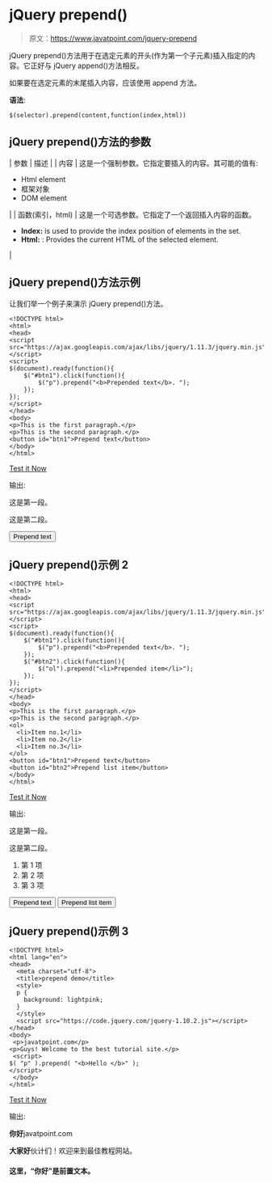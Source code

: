 # jQuery prepend()

> 原文：<https://www.javatpoint.com/jquery-prepend>

jQuery prepend()方法用于在选定元素的开头(作为第一个子元素)插入指定的内容。它正好与 jQuery append()方法相反。

如果要在选定元素的末尾插入内容，应该使用 append 方法。

**语法**:

```
$(selector).prepend(content,function(index,html))

```

## jQuery prepend()方法的参数

| 参数 | 描述 |
| 内容 | 这是一个强制参数。它指定要插入的内容。其可能的值有:

*   Html element
*   框架对象
*   DOM element

 |
| 函数(索引，html) | 这是一个可选参数。它指定了一个返回插入内容的函数。

*   **Index:** is used to provide the index position of elements in the set.
*   **Html:** : Provides the current HTML of the selected element.

 |

## jQuery prepend()方法示例

让我们举一个例子来演示 jQuery prepend()方法。

```
<!DOCTYPE html>  
<html>  
<head>  
<script src="https://ajax.googleapis.com/ajax/libs/jquery/1.11.3/jquery.min.js"></script>  
<script>  
$(document).ready(function(){  
    $("#btn1").click(function(){  
        $("p").prepend("<b>Prepended text</b>. ");  
    });  
});  
</script>  
</head>  
<body>  
<p>This is the first paragraph.</p>  
<p>This is the second paragraph.</p>  
<button id="btn1">Prepend text</button>  
</body>  
</html>  

```

[Test it Now](https://www.javatpoint.com/oprweb/test.jsp?filename=jqueryprepend11)

输出:

这是第一段。

这是第二段。

<button id="btn1">Prepend text</button>

## jQuery prepend()示例 2

```
<!DOCTYPE html>
<html>
<head>
<script src="https://ajax.googleapis.com/ajax/libs/jquery/1.11.3/jquery.min.js"></script>
<script>
$(document).ready(function(){
    $("#btn1").click(function(){
        $("p").prepend("<b>Prepended text</b>. ");
    });
    $("#btn2").click(function(){
        $("ol").prepend("<li>Prepended item</li>");
    });
});
</script>
</head>
<body>
<p>This is the first paragraph.</p>
<p>This is the second paragraph.</p>
<ol>
  <li>Item no.1</li>
  <li>Item no.2</li>
  <li>Item no.3</li>
</ol>
<button id="btn1">Prepend text</button>
<button id="btn2">Prepend list item</button>
</body>
</html>

```

[Test it Now](https://www.javatpoint.com/oprweb/test.jsp?filename=jqueryprepend1)

输出:

这是第一段。

这是第二段。

1.  第 1 项
2.  第 2 项
3.  第 3 项

<button id="btn3">Prepend text</button> <button id="btn4">Prepend list item</button>

## jQuery prepend()示例 3

```
<!DOCTYPE html>
<html lang="en">
<head>
  <meta charset="utf-8">
  <title>prepend demo</title>
  <style>
  p {
    background: lightpink;
  }
  </style>
  <script src="https://code.jquery.com/jquery-1.10.2.js"></script>
</head>
<body>
 <p>javatpoint.com</p>
<p>Guys! Welcome to the best tutorial site.</p>
 <script>
$( "p" ).prepend( "<b>Hello </b>" );
</script>
 </body>
</html>

```

[Test it Now](https://www.javatpoint.com/oprweb/test.jsp?filename=jqueryprepend2)

输出:

**你好**javatpoint.com

**大家好**伙计们！欢迎来到最佳教程网站。

#### 这里，“你好”是前置文本。